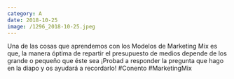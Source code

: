 ```yaml
--- 
category: A 
date: 2018-10-25 
image: /1296_2018-10-25.jpeg 
--- 
```


Una de las cosas que aprendemos con los Modelos de Marketing Mix es que, la manera óptima de repartir el presupuesto de medios depende de los grande o pequeño que éste sea ¡Probad a responder la pregunta que hago en la diapo y os ayudará a recordarlo! #Conento #MarketingMix